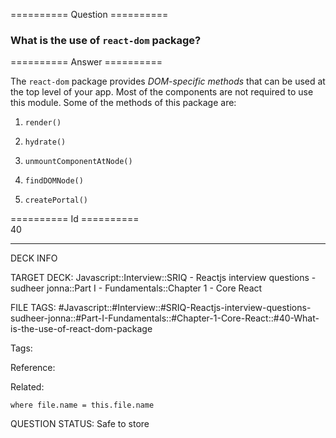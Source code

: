 ========== Question ==========  

### What is the use of `react-dom` package?  

========== Answer ==========  

The `react-dom` package provides _DOM-specific methods_ that can be used at the
top level of your app. Most of the components are not required to use this
module. Some of the methods of this package are:

1. `render()`

2. `hydrate()`

3. `unmountComponentAtNode()`

4. `findDOMNode()`

5. `createPortal()`

========== Id ==========  
40

---

DECK INFO

TARGET DECK: Javascript::Interview::SRIQ - Reactjs interview questions - sudheer jonna::Part I - Fundamentals::Chapter 1 - Core React

FILE TAGS: #Javascript::#Interview::#SRIQ-Reactjs-interview-questions-sudheer-jonna::#Part-I-Fundamentals::#Chapter-1-Core-React::#40-What-is-the-use-of-react-dom-package

Tags:

Reference:

Related:

```dataview
where file.name = this.file.name
```
QUESTION STATUS: Safe to store
